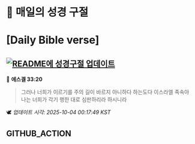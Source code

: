 # 🙏 매일의 성경 구절
# [Daily Bible verse]
## [![README에 성경구절 업데이트](https://github.com/DONGSUKA/first_test/actions/workflows/update-readme-bible.yml/badge.svg)](https://github.com/DONGSUKA/first_test/actions/workflows/update-readme-bible.yml)
<!-- START_BIBLE_VERSE -->
📖 **에스겔 33:20**
> 그러나 너희가 이르기를 주의 길이 바르지 아니하다 하는도다 이스라엘 족속아 나는 너희가 각기 행한 대로 심판하리라 하시니라

🕊️ _업데이트 시각: 2025-10-04 00:17:49 KST_
  <!-- END_BIBLE_VERSE -->
## GITHUB_ACTION
